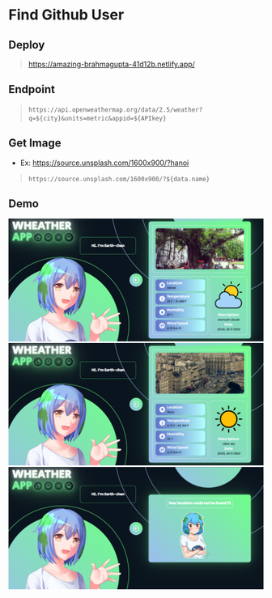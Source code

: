 # Find Github User
## Deploy
>https://amazing-brahmagupta-41d12b.netlify.app/
## Endpoint
>`https://api.openweathermap.org/data/2.5/weather?q=${city}&units=metric&appid=${APIkey}`

## Get Image
- Ex: https://source.unsplash.com/1600x900/?hanoi
>`https://source.unsplash.com/1600x900/?${data.name}`

## Demo

![](images/Demo1.PNG)
![](images/Demo2.PNG)
![](images/Demo3.PNG)

